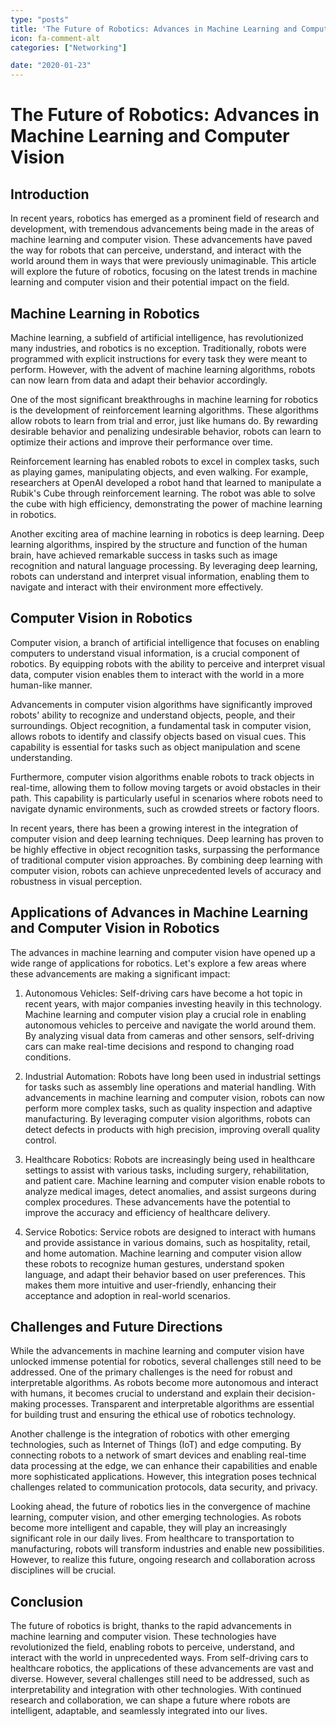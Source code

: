 ```yaml
---
type: "posts"
title: 'The Future of Robotics: Advances in Machine Learning and Computer Vision'
icon: fa-comment-alt
categories: ["Networking"]

date: "2020-01-23"
---
```




# The Future of Robotics: Advances in Machine Learning and Computer Vision

## Introduction

In recent years, robotics has emerged as a prominent field of research and development, with tremendous advancements being made in the areas of machine learning and computer vision. These advancements have paved the way for robots that can perceive, understand, and interact with the world around them in ways that were previously unimaginable. This article will explore the future of robotics, focusing on the latest trends in machine learning and computer vision and their potential impact on the field.

## Machine Learning in Robotics

Machine learning, a subfield of artificial intelligence, has revolutionized many industries, and robotics is no exception. Traditionally, robots were programmed with explicit instructions for every task they were meant to perform. However, with the advent of machine learning algorithms, robots can now learn from data and adapt their behavior accordingly.

One of the most significant breakthroughs in machine learning for robotics is the development of reinforcement learning algorithms. These algorithms allow robots to learn from trial and error, just like humans do. By rewarding desirable behavior and penalizing undesirable behavior, robots can learn to optimize their actions and improve their performance over time.

Reinforcement learning has enabled robots to excel in complex tasks, such as playing games, manipulating objects, and even walking. For example, researchers at OpenAI developed a robot hand that learned to manipulate a Rubik's Cube through reinforcement learning. The robot was able to solve the cube with high efficiency, demonstrating the power of machine learning in robotics.

Another exciting area of machine learning in robotics is deep learning. Deep learning algorithms, inspired by the structure and function of the human brain, have achieved remarkable success in tasks such as image recognition and natural language processing. By leveraging deep learning, robots can understand and interpret visual information, enabling them to navigate and interact with their environment more effectively.

## Computer Vision in Robotics

Computer vision, a branch of artificial intelligence that focuses on enabling computers to understand visual information, is a crucial component of robotics. By equipping robots with the ability to perceive and interpret visual data, computer vision enables them to interact with the world in a more human-like manner.

Advancements in computer vision algorithms have significantly improved robots' ability to recognize and understand objects, people, and their surroundings. Object recognition, a fundamental task in computer vision, allows robots to identify and classify objects based on visual cues. This capability is essential for tasks such as object manipulation and scene understanding.

Furthermore, computer vision algorithms enable robots to track objects in real-time, allowing them to follow moving targets or avoid obstacles in their path. This capability is particularly useful in scenarios where robots need to navigate dynamic environments, such as crowded streets or factory floors.

In recent years, there has been a growing interest in the integration of computer vision and deep learning techniques. Deep learning has proven to be highly effective in object recognition tasks, surpassing the performance of traditional computer vision approaches. By combining deep learning with computer vision, robots can achieve unprecedented levels of accuracy and robustness in visual perception.

## Applications of Advances in Machine Learning and Computer Vision in Robotics

The advances in machine learning and computer vision have opened up a wide range of applications for robotics. Let's explore a few areas where these advancements are making a significant impact:

1. Autonomous Vehicles: Self-driving cars have become a hot topic in recent years, with major companies investing heavily in this technology. Machine learning and computer vision play a crucial role in enabling autonomous vehicles to perceive and navigate the world around them. By analyzing visual data from cameras and other sensors, self-driving cars can make real-time decisions and respond to changing road conditions.

2. Industrial Automation: Robots have long been used in industrial settings for tasks such as assembly line operations and material handling. With advancements in machine learning and computer vision, robots can now perform more complex tasks, such as quality inspection and adaptive manufacturing. By leveraging computer vision algorithms, robots can detect defects in products with high precision, improving overall quality control.

3. Healthcare Robotics: Robots are increasingly being used in healthcare settings to assist with various tasks, including surgery, rehabilitation, and patient care. Machine learning and computer vision enable robots to analyze medical images, detect anomalies, and assist surgeons during complex procedures. These advancements have the potential to improve the accuracy and efficiency of healthcare delivery.

4. Service Robotics: Service robots are designed to interact with humans and provide assistance in various domains, such as hospitality, retail, and home automation. Machine learning and computer vision allow these robots to recognize human gestures, understand spoken language, and adapt their behavior based on user preferences. This makes them more intuitive and user-friendly, enhancing their acceptance and adoption in real-world scenarios.

## Challenges and Future Directions

While the advancements in machine learning and computer vision have unlocked immense potential for robotics, several challenges still need to be addressed. One of the primary challenges is the need for robust and interpretable algorithms. As robots become more autonomous and interact with humans, it becomes crucial to understand and explain their decision-making processes. Transparent and interpretable algorithms are essential for building trust and ensuring the ethical use of robotics technology.

Another challenge is the integration of robotics with other emerging technologies, such as Internet of Things (IoT) and edge computing. By connecting robots to a network of smart devices and enabling real-time data processing at the edge, we can enhance their capabilities and enable more sophisticated applications. However, this integration poses technical challenges related to communication protocols, data security, and privacy.

Looking ahead, the future of robotics lies in the convergence of machine learning, computer vision, and other emerging technologies. As robots become more intelligent and capable, they will play an increasingly significant role in our daily lives. From healthcare to transportation to manufacturing, robots will transform industries and enable new possibilities. However, to realize this future, ongoing research and collaboration across disciplines will be crucial.

## Conclusion

The future of robotics is bright, thanks to the rapid advancements in machine learning and computer vision. These technologies have revolutionized the field, enabling robots to perceive, understand, and interact with the world in unprecedented ways. From self-driving cars to healthcare robotics, the applications of these advancements are vast and diverse. However, several challenges still need to be addressed, such as interpretability and integration with other technologies. With continued research and collaboration, we can shape a future where robots are intelligent, adaptable, and seamlessly integrated into our lives.